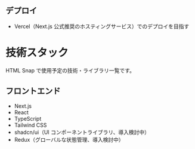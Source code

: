 ## デプロイ

- Vercel（Next.js 公式推奨のホスティングサービス）でのデプロイを目指す

# 技術スタック

HTML Snap で使用予定の技術・ライブラリ一覧です。

## フロントエンド

- Next.js
- React
- TypeScript
- Tailwind CSS
- shadcn/ui（UI コンポーネントライブラリ、導入検討中）
- Redux（グローバルな状態管理、導入検討中）
